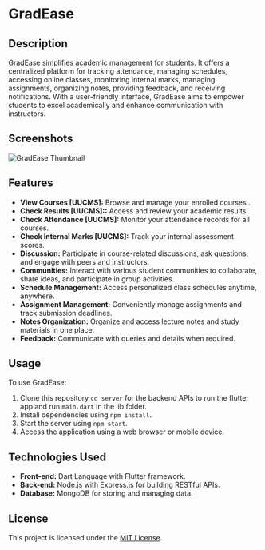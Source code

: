 # GradEase

## Description

GradEase simplifies academic management for students. It offers a centralized platform for tracking attendance, managing schedules, accessing online classes, monitoring internal marks, managing assignments, organizing notes, providing feedback, and receiving notifications. With a user-friendly interface, GradEase aims to empower students to excel academically and enhance communication with instructors.

## Screenshots

![GradEase Thumbnail](https://github.com/sachincvn/GradEase/blob/master/screenshots/Thumbnail.jpg?raw=true)

## Features

- **View Courses [UUCMS]:** Browse and manage your enrolled courses .
- **Check Results [UUCMS]::** Access and review your academic results.
- **Check Attendance [UUCMS]:** Monitor your attendance records for all courses.
- **Check Internal Marks [UUCMS]:** Track your internal assessment scores.
- **Discussion:** Participate in course-related discussions, ask questions, and engage with peers and instructors.
- **Communities:** Interact with various student communities to collaborate, share ideas, and participate in group activities.
- **Schedule Management:** Access personalized class schedules anytime, anywhere.
- **Assignment Management:** Conveniently manage assignments and track submission deadlines.
- **Notes Organization:** Organize and access lecture notes and study materials in one place.
- **Feedback:** Communicate with queries and details when required.

## Usage

To use GradEase:

1. Clone this repository `cd server` for the backend APIs to run the flutter app and run `main.dart` in the lib folder.
2. Install dependencies using `npm install`.
3. Start the server using `npm start`.
4. Access the application using a web browser or mobile device.

## Technologies Used

- **Front-end:** Dart Language with Flutter framework.
- **Back-end:** Node.js with Express.js for building RESTful APIs.
- **Database:** MongoDB for storing and managing data.

## License

This project is licensed under the [MIT License](https://opensource.org/licenses/MIT).
